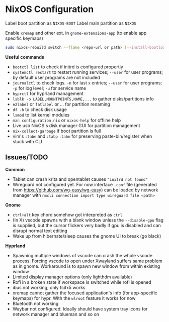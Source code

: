 # NixOS Configuration

Label boot partition as `NIXOS-BOOT`
Label main partition as `NIXOS`

Enable `xremap` and other ext. in `gnome-extensions-app` (to enable app specific keymaps)

```bash
sudo nixos-rebuild switch --flake <repo-url or path> [--install-bootloader]
```

**Useful commands**

- `bootctl list` to check if initrd is configured propertly
- `systemctl restart` to restart running services; `--user` for user programs; by default user programs are not included
- `journalctl` to check logs. `-n` for last `x` entries; `--user` for user programs; `-p` for log level; `-u` for service name
- `hyprctl` for hyprland management
- `lsblk -o LABEL,MOUNTPOINTS,NAME,...` to gather disks/partitions info
- `e2label` or `fatlabel` or ... for partition renaming
- `df -h` to check disk usage
- `lsmod` to list kernel modules
- `man configuration.nix` or `nixos-help` for offline help
- Live usb NixOS's disk manager GUI for partition management
- `nix-collect-garbage` if boot partition is full
- vim's `:tabe` and `:tabp` `:tabn` for preserving paste-bin/register when stuck with CLI

## Issues/TODO

**Common**

- Tablet can crash krita and opentablet causes `"initrd not found"`
- Wireguard not configured yet. For now interface `.conf` file (generated from https://github.com/wg-easy/wg-easy) can be loaded by network manager with `nmcli connection import type wireguard file <path>`

**Gnome**

- `ctrl+alt` key chord somehow got interpreted as `ctrl`
- (In X) vscode spawns with a blank window unless the `--disable-gpu` flag is supplied, but the cursor flickers very badly if gpu is disabled and can disrupt normal text editing
- Wake up from hibernate/sleep causes the gnome UI to break (go black)

**Hyprland**

- Spawning multiple windows of vscode can crash the whole vscode process. Forcing vscode to open under Xwayland suffers same problem as in gnome. Workaround is to spawn new window from within existing window
- Limited display manager options (only lighthdm available)
- Rofi in a broken state if workspace is switched while rofi is opened
- ibus not working; only fcitx5 works
- xremap cannot gather the focused application's info (for app-specific keymaps) for hypr. With the `wlroot` feature it works for now
- Bluetooth not working
- Waybar not configured. Ideally should have system tray icons for network manager and blueman and so on
